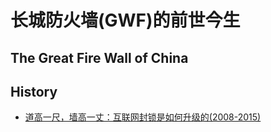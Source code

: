 # 长城防火墙(GWF)的前世今生

## The Great Fire Wall of China

## History

- [道高一尺，墙高一丈：互联网封锁是如何升级的(2008-2015)](https://theinitium.com/article/20150904-mainland-greatfirewall/)
